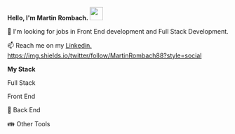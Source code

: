 **Hello, I'm Martin Rombach.** <img src="https://raw.githubusercontent.com/MartinHeinz/MartinHeinz/master/wave.gif" width="30px">

👀 I'm looking for jobs in Front End development and Full Stack Development.

📫 Reach me on my <a href="https://www.linkedin.com/in/martin-rombach-0a67b266/">Linkedin.</a>
https://img.shields.io/twitter/follow/MartinRombach88?style=social

**My Stack** 

Full Stack

 Front End 

🧰 Back End

👪 Other Tools



<!---
martinrombach88/martinrombach88 is a ✨ special ✨ repository because its `README.md` (this file) appears on your GitHub profile.
You can click the Preview link to take a look at your changes.
--->
